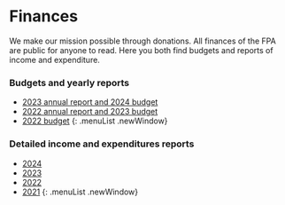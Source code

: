 # Finances

We make our mission possible through donations. All finances of the FPA are public for anyone to read. Here you both find budgets and reports of income and expenditure.

### Budgets and yearly reports

* [2023 annual report and 2024 budget](annualreports/2024.md)
* [2022 annual report and 2023 budget](annualreports/2023.md)
* [2022 budget](annualreports/2022.md)
{: .menuList .newWindow}

### Detailed income and expenditures reports

* [2024](reports/2024)
* [2023](reports/2023)
* [2022](reports/2022)
* [2021](reports/2021)
{: .menuList .newWindow}
